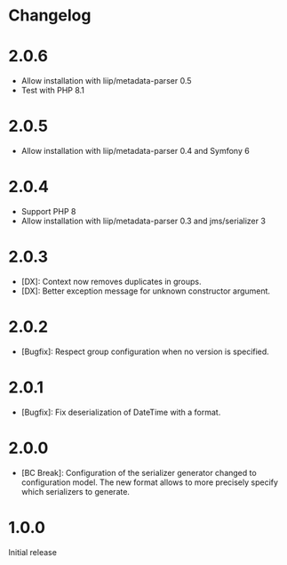 # Changelog

# 2.0.6

* Allow installation with liip/metadata-parser 0.5
* Test with PHP 8.1

# 2.0.5

* Allow installation with liip/metadata-parser 0.4 and Symfony 6

# 2.0.4

* Support PHP 8
* Allow installation with liip/metadata-parser 0.3 and jms/serializer 3

# 2.0.3

* [DX]: Context now removes duplicates in groups.
* [DX]: Better exception message for unknown constructor argument.

# 2.0.2

* [Bugfix]: Respect group configuration when no version is specified.

# 2.0.1

* [Bugfix]: Fix deserialization of DateTime with a format.

# 2.0.0

* [BC Break]: Configuration of the serializer generator changed to configuration model.
  The new format allows to more precisely specify which serializers to generate.

# 1.0.0

Initial release
